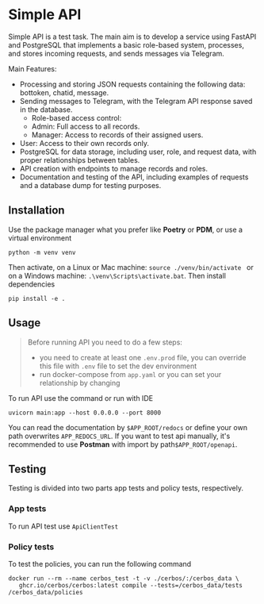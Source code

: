 # Simple API

Simple API is a test task. The main aim is to develop a service using FastAPI and PostgreSQL that implements a basic role-based system, processes, and stores incoming requests, and sends messages via Telegram.

Main Features:
- Processing and storing JSON requests containing the following data: bottoken, chatid, message.
- Sending messages to Telegram, with the Telegram API response saved in the database. 
  - Role-based access control:
  - Admin: Full access to all records.
  - Manager: Access to records of their assigned users.
- User: Access to their own records only.
- PostgreSQL for data storage, including user, role, and request data, with proper relationships between tables. 
- API creation with endpoints to manage records and roles. 
- Documentation and testing of the API, including examples of requests and a database dump for testing purposes.


## Installation

Use the package manager what you prefer like **Poetry** or **PDM**, or use a virtual environment

```
python -m venv venv
```

Then activate, on a Linux or Mac machine: `source ./venv/bin/activate ` or on a Windows machine:
`.\venv\Scripts\activate.bat`. Then install dependencies
```
pip install -e .
 ```


## Usage

>Before running API you need to do a few steps:
>- you need to create at least one `.env.prod` file, 
  you can override this file with `.env` file to set the dev environment
>- run docker-compose from `app.yaml` or you can set 
  your relationship by changing 


To run API use the command or run with IDE
```
uvicorn main:app --host 0.0.0.0 --port 8000
```

You can read the documentation by `$APP_ROOT/redocs` or define your own path overwrites `APP_REDOCS_URL`. 
If you want to test api manually, it's recommended to use **Postman** with import by path`$APP_ROOT/openapi`.


## Testing

Testing is divided into two parts app tests and policy tests, respectively.  

### App tests

To run API test use `ApiClientTest` 

### Policy tests

To test the policies, you can run the following command

```
docker run --rm --name cerbos_test -t -v ./cerbos/:/cerbos_data \
   ghcr.io/cerbos/cerbos:latest compile --tests=/cerbos_data/tests /cerbos_data/policies
```

